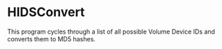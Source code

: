 # HIDSConvert
This program cycles through a list of all possible Volume Device IDs and converts them to MD5 hashes.
